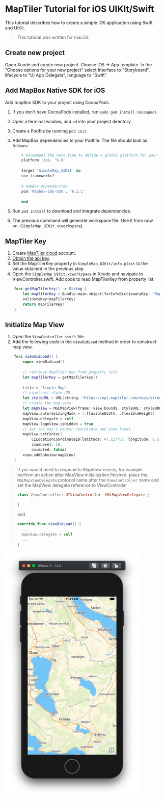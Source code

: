 # MapTiler Tutorial for iOS UIKIt/Swift

This tutorial describes how to create a simple iOS application using Swift and UIKit.

> This tutorial was written for macOS

## Create new project

Open Xcode and create new project. Choose iOS -> App template. In the "Choose options for your new project" select Interface to "Storyboard", lifecycle to "UI App Delegate", language to "Swift"

## Add MapBox Native SDK for iOS

Add mapBox SDK to your project using CocoaPods.

1. If you don't have CocoaPods installed, run `sudo gem install cocoapods`
1. Open a terminal window, and `cd` into your project directory.
1. Create a Podfile by running `pod init`.
1. Add MapBox dependencies to your Podfile. The file should look as follows:

    ```ruby
        # Uncomment the next line to define a global platform for your project
        platform :ios, '9.0'

        target 'SimpleMap_UIKit' do
        use_frameworks!

        # mapBox dependencies
        pod 'Mapbox-iOS-SDK', '6.2.1'	

        end
    ```

1. Run `pod install` to download and integrate dependencies.
1. The previous command will generate workspace file. Use it from now on. (`SimpleMap_UIKit.xcworkspace`).

## MapTiler Key

1. Create [MapTiler cloud](https://www.maptiler.com/cloud/) account.
1. [Obtain the api key](https://cloud.maptiler.com/account/keys).
1. Set the MapTilerKey property in `SimpleMap_UIKit/info.plist` to the value obtained in the previous step.
1. Open the `SimpleMap_UIKit.xcworkspace` in Xcode and navigate to ViewController.swift. Add code to read MapTilerKey from property list.

```swift
    func getMapTilerkey() -> String {
        let mapTilerKey = Bundle.main.object(forInfoDictionaryKey: "MapTilerKey") as? String
        validateKey(mapTilerKey)
        return mapTilerKey!
    }
```

## Initialize Map View

1. Open the `ViewController.swift` file.
1. Add the following code in the `viewDidLoad` method in order to construct map view.

```swift
    func viewDidLoad() {
        super.viewDidLoad()

        // retrieve MapTiler key from property list
        let mapTilerKey = getMapTilerkey()

        title = "Simple Map"
        // construct style URL
        let styleURL = URL(string: "https://api.maptiler.com/maps/streets/style.json?key=\(mapTilerKey)")
        // create the map view
        let mapView = MGLMapView(frame: view.bounds, styleURL: styleURL)
        mapView.autoresizingMask = [.flexibleWidth, .flexibleHeight]
        mapView.delegate = self
        mapView.logoView.isHidden = true
        // Set the map’s center coordinate and zoom level.
        mapView.setCenter(
            CLLocationCoordinate2D(latitude: 47.127757, longitude: 8.579139),
            zoomLevel: 10,
            animated: false)
        view.addSubview(mapView)
    }
```

> If you would need to respond to MapView events, for example perform an action after MapView initialization finished, place the `MGLMapViewDelegate` protocol name after the `ViewController` name and set the MapView delegate reference to ViewController
> 
>```swift
>class ViewController: UIViewController, MGLMapViewDelegate { 
>       ...
>}
>```
> 
>and 
> 
>```swift
>override func viewDidLoad() {
>   ...
>   mapView.delegate = self
>   ...
>}
>```
>

![Application Screenshot](SimpleMap_UIKit.png "Application Screenshot")
